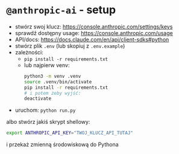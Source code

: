 # `@anthropic-ai` - setup

- stwórz swoj klucz: https://console.anthropic.com/settings/keys
- sprawdź dostępny usage: https://console.anthropic.com/usage
- API/docs: https://docs.claude.com/en/api/client-sdks#python
- stwórz plik `.env` (lub skopiuj z `.env.example`)
- zależności:
  - `pip install -r requirements.txt`
  - lub najpierw venv: 
    ```bash
    python3 -m venv .venv
    source .venv/bin/activate
    pip install -r requirements.txt
    # i potem żeby wyjść:
    deactivate
    ```
- uruchom: `python run.py`

albo stwórz jakiś skrypt shellowy:
```bash
export ANTHROPIC_API_KEY="TWOJ_KLUCZ_API_TUTAJ"
```
i przekaż zmienną środowiskową do Pythona

